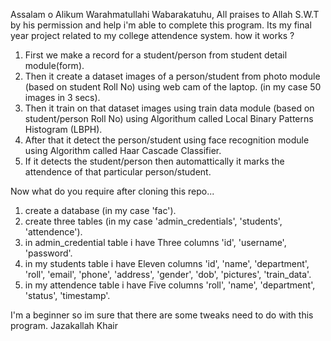 Assalam o Alikum Warahmatullahi Wabarakatuhu, All praises to Allah S.W.T by his permission and help i'm able to complete this program.
Its my final year project related to my college attendence system. how it works ? 

1) First we make a record for a student/person from student detail module(form).
2) Then it create a dataset images of a person/student from photo module (based on student Roll No) using web cam of the laptop.  (in my case 50 images in 3 secs).
3) Then it train on that dataset images using train data module (based on student/person Roll No) using Algorithum called Local Binary Patterns Histogram (LBPH).
4) After that it detect the person/student using face recognition module using Algorithm called Haar Cascade Classifier.
5) If it detects the student/person then automattically it marks the attendence of that particular person/student.

Now what do you require after cloning this repo...
1) create a database (in my case 'fac').
2) create three tables (in my case 'admin_credentials', 'students', 'attendence').
3) in admin_credential table i have Three columns 'id', 'username', 'password'.
4) in my students table i have Eleven columns 'id', 'name', 'department', 'roll', 'email', 'phone', 'address', 'gender', 'dob', 'pictures', 'train_data'.
5) in my attendence table i have Five columns 'roll', 'name', 'department', 'status', 'timestamp'. 

I'm a beginner so im sure that there are some tweaks need to do with this program. Jazakallah Khair
